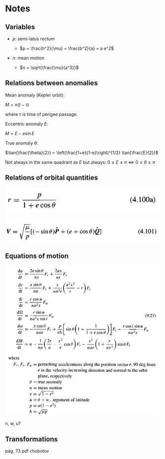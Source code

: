 # Notes

## Variables

* $p$: semi-latus rectum 

  * $p = \frac{h^2}{\mu} = \frac{b^2}{a} = a e^2$
* $n$: mean motion

  * $n = \sqrt{\frac{\mu}{a^3}}$

## Relations between anomalies

Mean anomaly (Kepler orbit):

$M = n(t - \tau)$

where $\tau$ is time of perigee passage.

Eccentric anomaly $E$:

$M = E - e \sin{E}$

True anomaly $\theta$:

$\tan{\frac{\theta}{2}} = \left(\frac{1+e}{1-e}\right)^{1/2} \tan{\frac{E}{2}}$

Not always in the same quadrant as $E$ but always: $0 \leq E \leq \pi \iff 0 \leq \theta \leq \pi$

## Relations of orbital quantities

![chobotov](./highlights/radius.png)


![chobotov](./highlights/velocity.png)

## Equations of motion

![chobotov](./highlights/chobotov_equations_motion.png)

n, w, u?

## Transformations

pág. 73 pdf chobotov